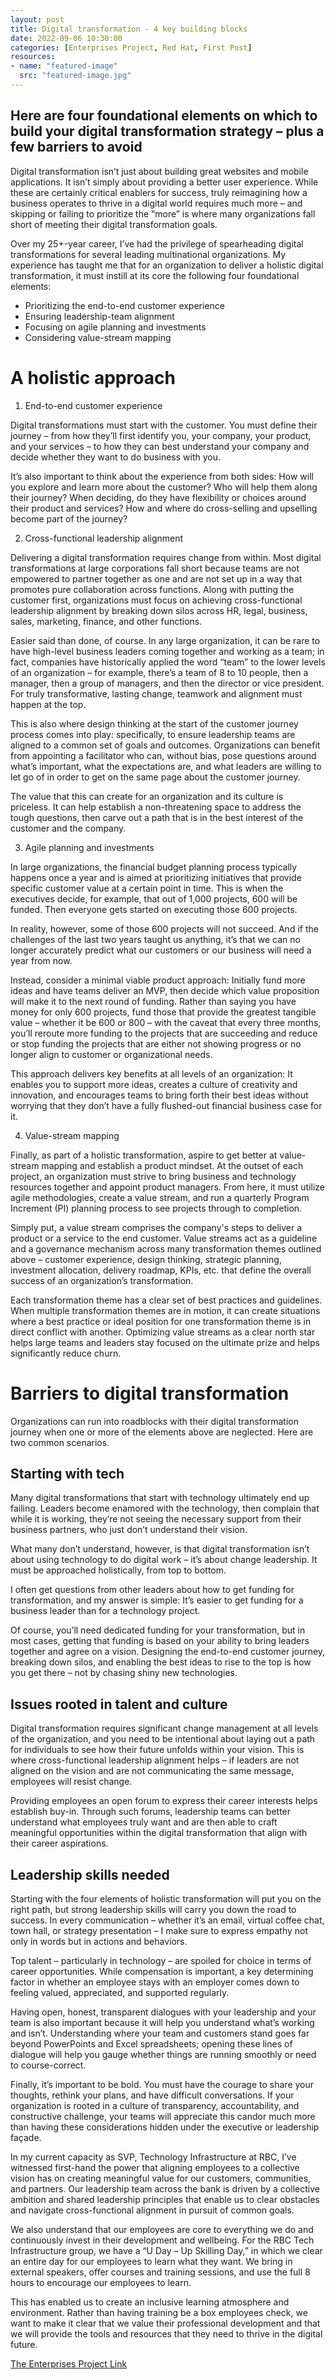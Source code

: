 ```yaml
---
layout: post
title: Digital transformation - 4 key building blocks
date: 2022-09-06 10:30:00
categories: [Enterprises Project, Red Hat, First Post]
resources:
- name: "featured-image"
  src: "featured-image.jpg"
---
```


## Here are four foundational elements on which to build your digital transformation strategy – plus a few barriers to avoid

Digital transformation isn’t just about building great websites and mobile applications. It isn’t simply about providing a better user experience. While these are certainly critical enablers for success, truly reimagining how a business operates to thrive in a digital world requires much more – and skipping or failing to prioritize the “more” is where many organizations fall short of meeting their digital transformation goals.

Over my 25+-year career, I’ve had the privilege of spearheading digital transformations for several leading multinational organizations. My experience has taught me that for an organization to deliver a holistic digital transformation, it must instill at its core the following four foundational elements:

- Prioritizing the end-to-end customer experience
- Ensuring leadership-team alignment
- Focusing on agile planning and investments
- Considering value-stream mapping

# A holistic approach

1. End-to-end customer experience

Digital transformations must start with the customer. You must define their journey – from how they’ll first identify you, your company, your product, and your services – to how they can best understand your company and decide whether they want to do business with you.

It’s also important to think about the experience from both sides: How will you explore and learn more about the customer? Who will help them along their journey? When deciding, do they have flexibility or choices around their product and services? How and where do cross-selling and upselling become part of the journey?

2. Cross-functional leadership alignment

Delivering a digital transformation requires change from within. Most digital transformations at large corporations fall short because teams are not empowered to partner together as one and are not set up in a way that promotes pure collaboration across functions. Along with putting the customer first, organizations must focus on achieving cross-functional leadership alignment by breaking down silos across HR, legal, business, sales, marketing, finance, and other functions.

Easier said than done, of course. In any large organization, it can be rare to have high-level business leaders coming together and working as a team; in fact, companies have historically applied the word “team” to the lower levels of an organization – for example, there’s a team of 8 to 10 people, then a manager, then a group of managers, and then the director or vice president. For truly transformative, lasting change, teamwork and alignment must happen at the top.

This is also where design thinking at the start of the customer journey process comes into play: specifically, to ensure leadership teams are aligned to a common set of goals and outcomes. Organizations can benefit from appointing a facilitator who can, without bias, pose questions around what’s important, what the expectations are, and what leaders are willing to let go of in order to get on the same page about the customer journey.

The value that this can create for an organization and its culture is priceless. It can help establish a non-threatening space to address the tough questions, then carve out a path that is in the best interest of the customer and the company.

3. Agile planning and investments

In large organizations, the financial budget planning process typically happens once a year and is aimed at prioritizing initiatives that provide specific customer value at a certain point in time. This is when the executives decide, for example, that out of 1,000 projects, 600 will be funded. Then everyone gets started on executing those 600 projects.

In reality, however, some of those 600 projects will not succeed. And if the challenges of the last two years taught us anything, it’s that we can no longer accurately predict what our customers or our business will need a year from now.

Instead, consider a minimal viable product approach: Initially fund more ideas and have teams deliver an MVP, then decide which value proposition will make it to the next round of funding. Rather than saying you have money for only 600 projects, fund those that provide the greatest tangible value – whether it be 600 or 800 – with the caveat that every three months, you’ll reroute more funding to the projects that are succeeding and reduce or stop funding the projects that are either not showing progress or no longer align to customer or organizational needs.

This approach delivers key benefits at all levels of an organization: It enables you to support more ideas, creates a culture of creativity and innovation, and encourages teams to bring forth their best ideas without worrying that they don’t have a fully flushed-out financial business case for it.

4. Value-stream mapping

Finally, as part of a holistic transformation, aspire to get better at value-stream mapping and establish a product mindset. At the outset of each project, an organization must strive to bring business and technology resources together and appoint product managers. From here, it must utilize agile methodologies, create a value stream, and run a quarterly Program Increment (PI) planning process to see projects through to completion.

Simply put, a value stream comprises the company's steps to deliver a product or a service to the end customer. Value streams act as a guideline and a governance mechanism across many transformation themes outlined above – customer experience, design thinking, strategic planning, investment allocation, delivery roadmap, KPIs, etc. that define the overall success of an organization’s transformation.

Each transformation theme has a clear set of best practices and guidelines. When multiple transformation themes are in motion, it can create situations where a best practice or ideal position for one transformation theme is in direct conflict with another. Optimizing value streams as a clear north star helps large teams and leaders stay focused on the ultimate prize and helps significantly reduce churn.

# Barriers to digital transformation

Organizations can run into roadblocks with their digital transformation journey when one or more of the elements above are neglected. Here are two common scenarios.

## Starting with tech

Many digital transformations that start with technology ultimately end up failing. Leaders become enamored with the technology, then complain that while it is working, they’re not seeing the necessary support from their business partners, who just don’t understand their vision.

What many don’t understand, however, is that digital transformation isn’t about using technology to do digital work – it’s about change leadership. It must be approached holistically, from top to bottom.

I often get questions from other leaders about how to get funding for transformation, and my answer is simple: It’s easier to get funding for a business leader than for a technology project.

Of course, you’ll need dedicated funding for your transformation, but in most cases, getting that funding is based on your ability to bring leaders together and agree on a vision. Designing the end-to-end customer journey, breaking down silos, and enabling the best ideas to rise to the top is how you get there – not by chasing shiny new technologies.

## Issues rooted in talent and culture

Digital transformation requires significant change management at all levels of the organization, and you need to be intentional about laying out a path for individuals to see how their future unfolds within your vision. This is where cross-functional leadership alignment helps – if leaders are not aligned on the vision and are not communicating the same message, employees will resist change.

Providing employees an open forum to express their career interests helps establish buy-in. Through such forums, leadership teams can better understand what employees truly want and are then able to craft meaningful opportunities within the digital transformation that align with their career aspirations.

## Leadership skills needed

Starting with the four elements of holistic transformation will put you on the right path, but strong leadership skills will carry you down the road to success. In every communication – whether it’s an email, virtual coffee chat, town hall, or strategy presentation – I make sure to express empathy not only in words but in actions and behaviors.

Top talent – particularly in technology – are spoiled for choice in terms of career opportunities. While compensation is important, a key determining factor in whether an employee stays with an employer comes down to feeling valued, appreciated, and supported regularly.

Having open, honest, transparent dialogues with your leadership and your team is also important because it will help you understand what’s working and isn’t. Understanding where your team and customers stand goes far beyond PowerPoints and Excel spreadsheets; opening these lines of dialogue will help you gauge whether things are running smoothly or need to course-correct.

Finally, it’s important to be bold. You must have the courage to share your thoughts, rethink your plans, and have difficult conversations. If your organization is rooted in a culture of transparency, accountability, and constructive challenge, your teams will appreciate this candor much more than having these considerations hidden under the executive or leadership façade.

In my current capacity as SVP, Technology Infrastructure at RBC, I’ve witnessed first-hand the power that aligning employees to a collective vision has on creating meaningful value for our customers, communities, and partners. Our leadership team across the bank is driven by a collective ambition and shared leadership principles that enable us to clear obstacles and navigate cross-functional alignment in pursuit of common goals.

We also understand that our employees are core to everything we do and continuously invest in their development and wellbeing. For the RBC Tech Infrastructure group, we have a “U Day – Up Skilling Day,” in which we clear an entire day for our employees to learn what they want. We bring in external speakers, offer courses and training sessions, and use the full 8 hours to encourage our employees to learn.

This has enabled us to create an inclusive learning atmosphere and environment. Rather than having training be a box employees check, we want to make it clear that we value their professional development and that we will provide the tools and resources that they need to thrive in the digital future.

[The Enterprises Project Link](https://enterprisersproject.com/article/2022/8/digital-transformation-4-key-building-blocks)